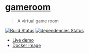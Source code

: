 [gameroom](https://gameroom.gatunes.com/)
==

> A virtual game room

[![Build Status](https://travis-ci.org/danielesteban/gameroom.svg?branch=master)](https://travis-ci.org/danielesteban/gameroom)
[![dependencies Status](https://david-dm.org/danielesteban/gameroom/status.svg)](https://david-dm.org/danielesteban/gameroom)

 * [Live demo](https://gameroom.gatunes.com/)
 * [Docker image](https://hub.docker.com/r/danigatunes/gameroom)
